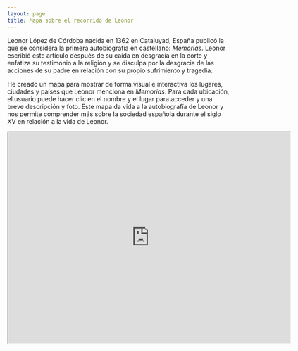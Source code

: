 ```yaml
---
layout: page
title: Mapa sobre el recorrido de Leonor
---
```


Leonor López de Córdoba nacida en 1362 en Cataluyad, España publicó la que se considera la primera autobiografía en castellano: *Memorias*. Leonor escribió este artículo después de su caída en desgracia en la corte y enfatiza su testimonio a la religión y se disculpa por la desgracia de las acciones de su padre en relación con su propio sufrimiento y tragedia.

He creado un mapa para mostrar de forma visual e interactiva los lugares, ciudades y países que Leonor menciona en *Memorias*. Para cada ubicación, el usuario puede hacer clic en el nombre y el lugar para acceder y una breve descripción y foto. Este mapa da vida a la autobiografía de Leonor y nos permite comprender más sobre la sociedad española durante el siglo XV en relación a la vida de Leonor.

<iframe src="https://www.google.com/maps/d/u/0/embed?mid=149Ko9K1iobqw6ghaKf-r3ZRHTbixJu4y" width="640" height="480"></iframe>

